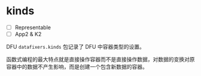 # kinds

* [ ] Representable
* [ ] App2 & K2

DFU `datafixers.kinds` 包记录了 DFU 中容器类型的设置。

函数式编程的最大特点就是直接操作容器而不是直接操作数据，对数据的变换对原容器中的数据不产生影响，而是创建一个包含新数据的容器。
